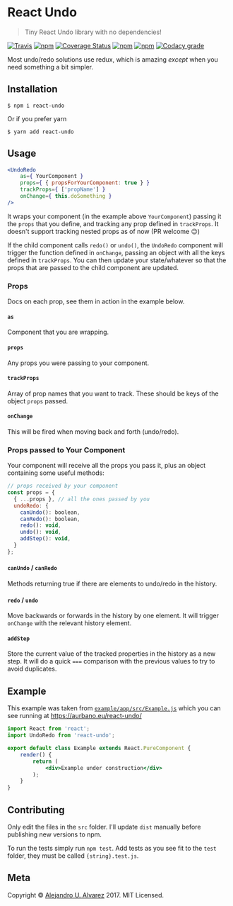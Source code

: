 # React Undo
> Tiny React Undo library with no dependencies!

[![Travis](https://img.shields.io/travis/aurbano/react-undo.svg)](https://travis-ci.org/aurbano/react-undo)
[![npm](https://img.shields.io/npm/v/react-undo.svg)](https://www.npmjs.com/package/react-undo)
[![Coverage Status](https://coveralls.io/repos/github/aurbano/react-undo/badge.svg?branch=master)](https://coveralls.io/github/aurbano/react-undo?branch=master)
[![npm](https://img.shields.io/npm/dm/react-undo.svg)](https://www.npmjs.com/package/react-undo)
[![npm](https://img.shields.io/npm/l/react-undo.svg)](https://www.npmjs.com/package/react-undo)
[![Codacy grade](https://img.shields.io/codacy/grade/e2589a609bdc4c56bd49c232a65dab4e.svg)](https://www.codacy.com/app/aurbano/react-undo)

Most undo/redo solutions use redux, which is amazing *except* when you need something a bit simpler.


## Installation

```console
$ npm i react-undo
```
Or if you prefer yarn
```console
$ yarn add react-undo
```

## Usage

```jsx
<UndoRedo
    as={ YourComponent }
    props={ { propsForYourComponent: true } }
    trackProps={ ['propName'] }
    onChange={ this.doSomething }
/>
```

It wraps your component (in the example above `YourComponent`) passing it the `props` that you define, and tracking any prop defined in `trackProps`. It doesn't support tracking nested props as of now (PR welcome :wink:)

If the child component calls `redo()` or `undo()`, the `UndoRedo` component will trigger the function defined in `onChange`, passing an object with all the keys defined in `trackProps`.
You can then update your state/whatever so that the props that are passed to the child component are updated.

### Props

Docs on each prop, see them in action in the example below.

#### `as`

Component that you are wrapping.

#### `props`

Any props you were passing to your component.

#### `trackProps`

Array of prop names that you want to track. These should be keys of the object `props` passed.

#### `onChange`

This will be fired when moving back and forth (undo/redo).

### Props passed to Your Component

Your component will receive all the props you pass it, plus an object containing some useful methods:

```js
// props received by your component
const props = {
  { ...props }, // all the ones passed by you
  undoRedo: {
    canUndo(): boolean,
    canRedo(): boolean,
    redo(): void,
    undo(): void,
    addStep(): void,
  }
};
```

#### `canUndo` / `canRedo`

Methods returning true if there are elements to undo/redo in the history.

#### `redo` / `undo`

Move backwards or forwards in the history by one element. It will trigger `onChange` with the relevant history element.

#### `addStep`

Store the current value of the tracked properties in the history as a new step. It will do a quick `===` comparison with the previous values to try to avoid duplicates.

## Example

This example was taken from [`example/app/src/Example.js`](https://github.com/aurbano/react-undo/blob/master/example/app/src/Example.js) which you can see running at https://aurbano.eu/react-undo/

```jsx
import React from 'react';
import UndoRedo from 'react-undo';

export default class Example extends React.PureComponent {
    render() {
        return (
            <div>Example under construction</div>
        );
    }
}
```

## Contributing

Only edit the files in the `src` folder. I'll update `dist` manually before publishing new versions to npm.

To run the tests simply run `npm test`. Add tests as you see fit to the `test` folder, they must be called `{string}.test.js`.

## Meta

Copyright &copy; [Alejandro U. Alvarez](https:/aurbano.eu) 2017. MIT Licensed.
